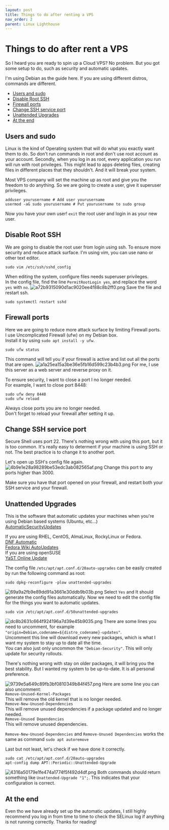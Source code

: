 ```yaml
---
layout: post
title: Things to do after renting a VPS
nav_order: 2
parent: Linux Lighthouse
---
```

# Things to do after rent a VPS
So I heard you are ready to spin up a Cloud VPS? 
No problem. But you got some setup to do, such as security and automatic updates.

I'm using Debian as the guide here. If you are using different distros, commands are different. 

- [Users and sudo](#users-and-sudo)
- [Disable Root SSH](#disable-root-ssh)
- [Firewall ports](#firewall-ports)
- [Change SSH service port](#change-ssh-service-port)
- [Unattended Upgrades](#unattended-upgrades)
- [At the end](#at-the-end)

## Users and sudo
Linux is the kind of Operating system that will do what you exactly want them to do. So don't run commands in root and don't use root account as your account. Secondly, when you log in as root, every application you run will run with root privileges. This might lead to apps deleting files, creating files in different places that they shouldn't. And it will break your system. 

Most VPS company will set the machine up as root and give you the freedom to do anything. So we are going to create a user, give it superuser privileges. 
```
adduser yourusername # Add user yourusername
usermod -aG sudo yourusername # Put yourusername to sudo group
```
Now you have your own user! `exit` the root user and login in as your new user. 

## Disable Root SSH
We are going to disable the root user from login using ssh. To ensure more security and reduce attack surface. 
I'm using vim, you can use nano or other text editor. 
```
sudo vim /etc/ssh/sshd_config
```
When editing the system, configure files needs superuser privileges.  
In the config file, find the line `PermitRootLogin yes`, and replace the word `yes` with `no`. 
![a72b9315090d1ac9020ee4f88c8b2ff0.png](/assets/a72b9315090d1ac9020ee4f88c8b2ff0.webp)
Save the file and restart ssh.
```
sudo systemctl restart sshd
```

## Firewall ports
Here we are going to reduce more attack surface by limiting Firewall ports.  
I use Uncomplicated Firewall (ufw) on my Debian box.  
Install it by using `sudo apt install -y ufw`. 
```
sudo ufw status
```
This command will tell you if your firewall is active and list out all the ports that are open. 
![a1a25ea15a3be36e5fb16d599c23b4b3.png](/assets/a1a25ea15a3be36e5fb16d599c23b4b3.webp)
For me, I use this server as a web server and reverse proxy on it. 

To ensure security, I want to close a port I no longer needed.  
For example, I want to close port 8448:
```
sudo ufw deny 8448
sudo ufw reload
```
Always close ports you are no longer needed.  
Don't forget to reload your firewall after setting it up. 

## Change SSH service port
Secure Shell uses port 22. There's nothing wrong with using this port, but it is too common. It's really easy to determent if your machine is using SSH or not. The best practice is to change it to another port. 

Let's open up SSH's config file again. 
![4b9e1e28a98289be53edc3ab082565af.png](/assets/4b9e1e28a98289be53edc3ab082565af.webp)
Change this port to any ports higher than 3000. 

Make sure you have that port opened on your firewall, and restart both your SSH service and your firewall. 

## Unattended Upgrades
This is the software that automatic updates your machines when you're using Debian based systems (Ubuntu, etc...)  
[AutomaticSecurityUpdates](https://help.ubuntu.com/community/AutomaticSecurityUpdates)

If you are using RHEL, CentOS, AlmaLinux, RockyLinux or Fedora.   
[DNF Automatic](https://dnf.readthedocs.io/en/latest/automatic.html)  
[Fedora Wiki AutoUpdates](https://www.fedoraproject.org/wiki/AutoUpdates)  
If you are using openSUSE  
[YaST Online Update](https://en.opensuse.org/YaST_Online_Update)

The config file `/etc/apt/apt.conf.d/20auto-upgrades` can be easily created by run the following command as root: 
```
sudo dpkg-reconfigure -plow unattended-upgrades
```
![69a9a2fb9e89dd91a3661e30ddb9b03b.png](/assets/69a9a2fb9e89dd91a3661e30ddb9b03b.webp)
Select `Yes` and It should generate the config files automatically. 
Now we need to edit the config file for the things you want to automatic updates. 
```
sudo vim /etc/apt/apt.conf.d/50unattended-upgrades
```
![dc8b2631c664f924196a7d39e45b9035.png](/assets/dc8b2631c664f924196a7d39e45b9035.webp)
There are some lines you need to uncomment, for example 
`"origin=Debian,codename=${distro_codename}-updates"`.  
Uncomment this line will download every new packages, which is what I want my system to stay up to date all the time.  
You can also just only uncommon the `"Debian-Security"`. This will only update for security rollouts. 

There's nothing wrong with stay on older packages, it will bring you the best stability. But I wanted my system to be up-to-date. It is all personal preference.  

![9739e5a649c89fb3bf0810349b84f457.png](/assets/9739e5a649c89fb3bf0810349b84f457.webp)
Here are some line you can also uncomment:  
`Remove-Unused-Kernel-Packages`  
This will remove the old kernel that is no longer needed.  
`Remove-New-Unused-Dependencies`  
This will remove unused dependencies if a package updated and no longer needed.  
`Remove-Unused Dependencies`  
This will remove unused dependencies. 

`Remove-New-Unused-Dependencies` and `Remove-Unused Dependencies` works the same as command `sudo apt autoremove`

Last but not least, let's check if we have done it correctly. 
```
sudo cat /etc/apt/apt.conf.d/20auto-upgrades
apt-config dump APT::Periodic::Unattended-Upgrade
```
![4316a50179e1fe474a1774f5f492d4df.png](/assets/4316a50179e1fe474a1774f5f492d4df.webp)
Both commands should return something like `Unattended-Upgrade "1";`. This indicates that your configuration is correct. 

## At the end
Even tho we have already set up the automatic updates, I still highly recommend you log in from time to time to check the SELinux log if anything is not running correctly. 
Thanks for reading! 

<script src="https://utteranc.es/client.js"
        repo="Colgrave34/Colgrave34.github.io"
        issue-term="pathname"
        label="Comment"
        theme="github-dark"
        crossorigin="anonymous"
        async>
</script>